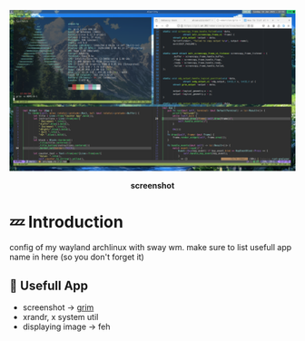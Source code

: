 ![current_setup](./setup-screenshot/20250119.png)

<p align="center">
  <b>screenshot</b>
</p>

# 💤 Introduction 

config of my wayland archlinux with sway wm. 
make sure to list usefull app name in here (so you don't forget it)

## 🐧 Usefull App

- screenshot -> [grim](https://sr.ht/~emersion/grim/)
- xrandr, x system util
- displaying image -> feh
